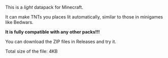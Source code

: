 
This is a *light* datapack for Minecraft.

It can make TNTs you places lit automatically, similar to those in minigames like Bedwars.

**It is fully compatible with any other packs!!!**

You can download the ZIP files in Releases and try it.

Total size of the file: 4KB
